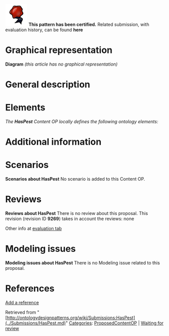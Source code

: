 [![](../images/thumb/b/b5/Certified.png/70px-Certified.png)](../Image/Certified.png.md "Certified.png") __This pattern has been certified.__
Related submission, with evaluation history, can be found __here__





#  Graphical representation


__Diagram__
_(this article has no graphical representation)_



#  General description


  




#  Elements


_The __HasPest__ Content OP locally defines the following ontology elements:_



#  Additional information


#  Scenarios



__Scenarios about HasPest__
No scenario is added to this Content OP.




#  Reviews



__Reviews about HasPest__
There is no review about this proposal.
This revision (revision ID __9269__) takes in account the reviews: none


Other info at [evaluation tab](http://ontologydesignpatterns.org/wiki/index.php?title=Submissions:HasPest&action=evaluation "http://ontologydesignpatterns.org/wiki/index.php?title=Submissions:HasPest&action=evaluation")




  




#  Modeling issues



__Modeling issues about HasPest__
There is no Modeling issue related to this proposal.




  




#  References


[Add a reference](index.php@title=Odp%253AAdd_reference&subject=../Submissions/HasPest.md "http://ontologydesignpatterns.org/wiki/index.php?title=Odp:Add_reference&subject=Submissions%3AHasPest")


  






Retrieved from "[http://ontologydesignpatterns.org/wiki/Submissions:HasPest](../Submissions/HasPest.md)"
 [Categories](http://ontologydesignpatterns.org/wiki/Special:Categories "Special:Categories"): [ProposedContentOP](../Category/ProposedContentOP.md "Category:ProposedContentOP") | [Waiting for review](../Category/Waiting_for_review.md "Category:Waiting for review")